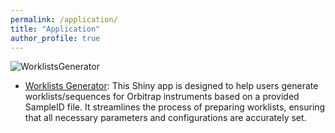 ```yaml
---
permalink: /application/
title: "Application"
author_profile: true
---
```



<img src="[https://<username>.github.io/<repository-name>/<path-to-svg-file>/<filename>.svg](https://guanhaibin.github.io/guanhaibin.github.io/assets/images/logo.svg
)" alt="WorklistsGenerator">


+ [Worklists Generator](https://haibin-guan.shinyapps.io/worklists_generator/): This Shiny app is designed to help users generate worklists/sequences for Orbitrap instruments based on a provided SampleID file. It streamlines the process of preparing worklists, ensuring that all necessary parameters and configurations are accurately set.
